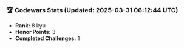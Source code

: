 ### 🏆 Codewars Stats (Updated: 2025-03-31 06:12:44 UTC)

- **Rank:** 8 kyu
- **Honor Points:** 3
- **Completed Challenges:** 1
